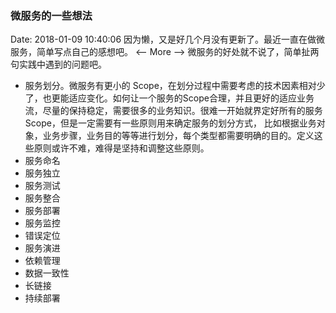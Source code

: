 <!--
title: 微服务的一些想法
date: 2018-01-09 10:40:06
tags:
- MicroService
- 微服务
-->
### 微服务的一些想法
Date: 2018-01-09 10:40:06
因为懒，又是好几个月没有更新了。最近一直在做微服务，简单写点自己的感想吧。
<-- More -->
微服务的好处就不说了，简单扯两句实践中遇到的问题吧。
- 服务划分。微服务有更小的 Scope，在划分过程中需要考虑的技术因素相对少了，也更能适应变化。如何让一个服务的Scope合理，并且更好的适应业务流，尽量的保持稳定，需要很多的业务知识。很难一开始就界定好所有的服务Scope，但是一定需要有一些原则用来确定服务的划分方式， 比如根据业务对象，业务步骤，业务目的等等进行划分，每个类型都需要明确的目的。定义这些原则或许不难，难得是坚持和调整这些原则。
- 服务命名
- 服务独立
- 服务测试
- 服务整合
- 服务部署
- 服务监控
- 错误定位
- 服务演进
- 依赖管理
- 数据一致性
- 长链接
- 持续部署
